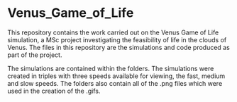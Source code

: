 # Venus_Game_of_Life
This repository contains the work carried out on the Venus Game of Life simulation, a MSc project investigating the feasibility of life in the clouds of Venus. The files in this repository are the simulations and code produced as part of the project.

The simulations are contained within the folders. The simulations were created in triples with three speeds available for viewing, the fast, medium and slow speeds. The folders also contain all of the .png files which were used in the creation of the .gifs.

